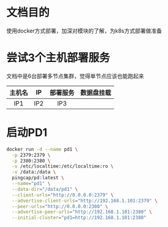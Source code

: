 # 文档目的
使用docker方式部署，加深对模块的了解，为k8s方式部署做准备

# 尝试3个主机部署服务
文档中是6台部署多节点集群，觉得单节点应该也能跑起来

|主机名|IP|部署服务|数据盘挂载|
| :----: | :----: | :----: | :----: |
|IP1|IP2|IP3|

# 启动PD1
```bash
docker run -d --name pd1 \
  -p 2379:2379 \
  -p 2380:2380 \
  -v /etc/localtime:/etc/localtime:ro \
  -v /data:/data \
  pingcap/pd:latest \
  --name="pd1" \
  --data-dir="/data/pd1" \
  --client-urls="http://0.0.0.0:2379" \
  --advertise-client-urls="http://192.168.1.101:2379" \
  --peer-urls="http://0.0.0.0:2380" \
  --advertise-peer-urls="http://192.168.1.101:2380" \
  --initial-cluster="pd1=http://192.168.1.101:2380"
  ```
  
  
  

